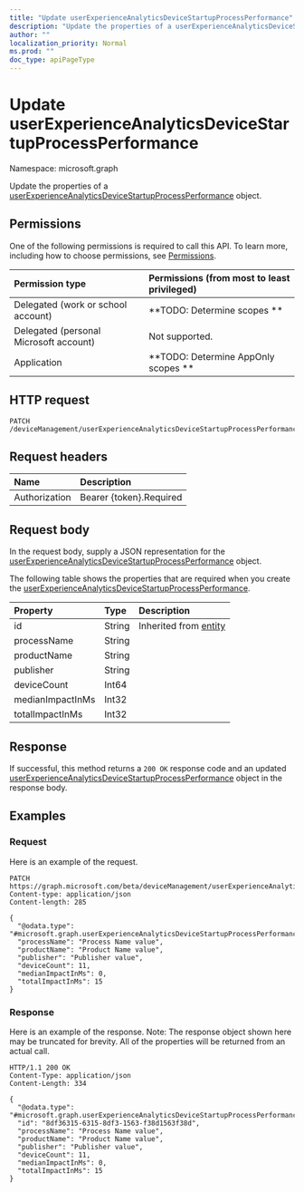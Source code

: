 ```yaml
---
title: "Update userExperienceAnalyticsDeviceStartupProcessPerformance"
description: "Update the properties of a userExperienceAnalyticsDeviceStartupProcessPerformance object."
author: ""
localization_priority: Normal
ms.prod: ""
doc_type: apiPageType
---
```


# Update userExperienceAnalyticsDeviceStartupProcessPerformance

Namespace: microsoft.graph

Update the properties of a [userExperienceAnalyticsDeviceStartupProcessPerformance](../resources/userexperienceanalyticsdevicestartupprocessperformance.md) object.

## Permissions
One of the following permissions is required to call this API. To learn more, including how to choose permissions, see [Permissions](/concepts/permissions-reference.md).

|Permission type|Permissions (from most to least privileged)|
|:---|:---|
|Delegated (work or school account)|**TODO: Determine scopes **|
|Delegated (personal Microsoft account)|Not supported.|
|Application|**TODO: Determine AppOnly scopes **|

## HTTP request
<!-- {
  "blockType": "ignored"
}
-->
``` http
PATCH /deviceManagement/userExperienceAnalyticsDeviceStartupProcessPerformance/{userExperienceAnalyticsDeviceStartupProcessPerformanceId}
```

## Request headers
|Name|Description|
|:---|:---|
|Authorization|Bearer {token}.Required|

## Request body
In the request body, supply a JSON representation for the [userExperienceAnalyticsDeviceStartupProcessPerformance](../resources/userexperienceanalyticsdevicestartupprocessperformance.md) object.

The following table shows the properties that are required when you create the [userExperienceAnalyticsDeviceStartupProcessPerformance](../resources/userexperienceanalyticsdevicestartupprocessperformance.md).

|Property|Type|Description|
|:---|:---|:---|
|id|String| Inherited from [entity](../resources/entity.md)|
|processName|String||
|productName|String||
|publisher|String||
|deviceCount|Int64||
|medianImpactInMs|Int32||
|totalImpactInMs|Int32||



## Response
If successful, this method returns a `200 OK` response code and an updated [userExperienceAnalyticsDeviceStartupProcessPerformance](../resources/userexperienceanalyticsdevicestartupprocessperformance.md) object in the response body.

## Examples

### Request
Here is an example of the request.
<!-- {
  "blockType": "request",
  "name": "update_userexperienceanalyticsdevicestartupprocessperformance"
}
-->
``` http
PATCH https://graph.microsoft.com/beta/deviceManagement/userExperienceAnalyticsDeviceStartupProcessPerformance/{userExperienceAnalyticsDeviceStartupProcessPerformanceId}
Content-type: application/json
Content-length: 285

{
  "@odata.type": "#microsoft.graph.userExperienceAnalyticsDeviceStartupProcessPerformance",
  "processName": "Process Name value",
  "productName": "Product Name value",
  "publisher": "Publisher value",
  "deviceCount": 11,
  "medianImpactInMs": 0,
  "totalImpactInMs": 15
}
```

### Response
Here is an example of the response. Note: The response object shown here may be truncated for brevity. All of the properties will be returned from an actual call.
<!-- {
  "blockType": "response",
  "truncated": true
}
-->
``` http
HTTP/1.1 200 OK
Content-Type: application/json
Content-Length: 334

{
  "@odata.type": "#microsoft.graph.userExperienceAnalyticsDeviceStartupProcessPerformance",
  "id": "8df36315-6315-8df3-1563-f38d1563f38d",
  "processName": "Process Name value",
  "productName": "Product Name value",
  "publisher": "Publisher value",
  "deviceCount": 11,
  "medianImpactInMs": 0,
  "totalImpactInMs": 15
}
```

